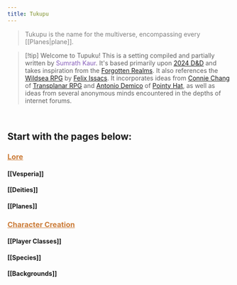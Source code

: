 ```yaml
---
title: Tukupu
---
```


> <span style="color:rgb(125, 125, 125)">Tukupu is the name for the multiverse, encompassing every [[Planes|plane]]. </span>

> [!tip] Welcome to Tupuku!
> This is a setting compiled and partially written by <span style="color:rgb(134, 93, 187)">Sumrath Kaur</span>. It's based primarily upon [2024 D&D](https://www.dndbeyond.com/sources/dnd/free-rules) and takes inspiration from the [Forgotten Realms](https://forgottenrealms.fandom.com/wiki/Main_Page). It also references the [Wildsea RPG](https://www.myth.works/en-ca/collections/the-wildsea-homepage) by [Felix Issacs](https://felixisaacs.itch.io/). It incorporates ideas from [Connie Chang](https://bsky.app/profile/byconniechang.bsky.social) of [Transplanar RPG](https://transplanarrpg.com/) and [Antonio Demico](https://linktr.ee/antodemico) of [Pointy Hat](https://www.youtube.com/@pointyhatstudios), as well as ideas from several anonymous minds encountered in the depths of internet forums. 

<br>

## Start with the pages below:
### <span style="color:rgb(203, 123, 55)"><u>Lore</u></span>
#### [[Vesperia]]
#### [[Deities]]
#### [[Planes]]
### <span style="color:rgb(203, 123, 55)"><u>Character Creation</u></span>
#### [[Player Classes]]
#### [[Species]]
#### [[Backgrounds]]

